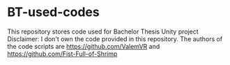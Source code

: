 # BT-used-codes
This repository stores code used for Bachelor Thesis Unity project
Disclaimer: I don't own the code provided in this repository. 
The authors of the code scripts are https://github.com/ValemVR and https://github.com/Fist-Full-of-Shrimp
